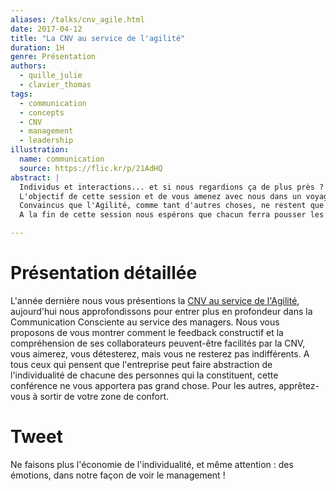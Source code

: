 ```yaml
---
aliases: /talks/cnv_agile.html
date: 2017-04-12
title: "La CNV au service de l'agilité"
duration: 1H
genre: Présentation
authors:
  - quille_julie
  - clavier_thomas
tags:
  - communication
  - concepts
  - CNV
  - management
  - leadership
illustration:
  name: communication
  source: https://flic.kr/p/21AdHQ
abstract: |
  Individus et interactions... et si nous regardions ça de plus près ?
  L'objectif de cette session et de vous amenez avec nous dans un voyage au coeur de la Communication Bienveillante (CNV).
  Convaincus que l'Agilité, comme tant d'autres choses, ne restent que coquilles vides si elles ne sont pas accompagnées de compréhension, conscience et clarté, ce sont surtout sur ces notions que nous accompagnons, nottamment les managers.
  A la fin de cette session nous espérons que chacun ferra pousser les graines plantées sur ce nouveau terreau.

---
```


# Présentation détaillée

L'année dernière nous vous présentions la [CNV au service de l'Agilité](ajiro.fr), aujourd'hui nous approfondissons pour entrer plus en profondeur dans la Communication Consciente au service des managers.
Nous vous proposons de vous montrer comment le feedback constructif et la compréhension de ses collaborateurs peuvent-être facilités par la CNV, vous aimerez, vous détesterez, mais vous ne resterez pas indifférents.
A tous ceux qui pensent que l'entreprise peut faire abstraction de l'individualité de chacune des personnes qui la constituent, cette conférence ne vous apportera pas grand chose. Pour les autres, apprêtez-vous à sortir de votre zone de confort.

# Tweet

Ne faisons plus l'économie de l'individualité, et même attention : des émotions, dans notre façon de voir le management !
